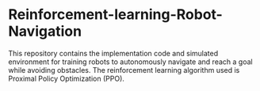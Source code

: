 # Reinforcement-learning-Robot-Navigation
This repository contains the implementation code and simulated environment for training robots to autonomously navigate and reach a goal while avoiding obstacles. The reinforcement learning algorithm used is Proximal Policy Optimization (PPO).
